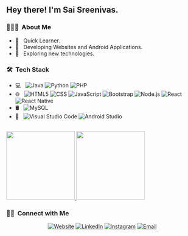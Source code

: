 <!-- ### Hi there 👋 -->

<!--
**Saisreenivas/Saisreenivas** is a ✨ _special_ ✨ repository because its `README.md` (this file) appears on your GitHub profile.

Here are some ideas to get you started:

-  I’m currently working on ...
- 🌱 I’m currently learning ...
- 👯 I’m looking to collaborate on ...
- 🤔 I’m looking for help with ...
- 💬 Ask me about ...
- 📫 How to reach me: ...
- 😄 Pronouns: ...
- ⚡ Fun fact: ...
-->
<h2> Hey there! I'm Sai Sreenivas.</h2>

<h3> 👨🏻‍💻 &nbsp;About Me </h3>

- 🌱 &nbsp; Quick Learner.
- 🔭 &nbsp; Developing Websites and Android Applications.
- 🤔 &nbsp; Exploring new technologies.

<h3> 🛠 &nbsp;Tech Stack</h3>

- 💻 &nbsp;
  ![Java](https://img.shields.io/badge/-Java-333333?style=flat&logo=Java&logoColor=007396)
  ![Python](https://img.shields.io/badge/-Python-333333?style=flat&logo=python)
  ![PHP](https://img.shields.io/badge/-PHP-333333?style=flat&logo=php)
- 🌐 &nbsp;
  ![HTML5](https://img.shields.io/badge/-HTML5-333333?style=flat&logo=HTML5)
  ![CSS](https://img.shields.io/badge/-CSS-333333?style=flat&logo=CSS3&logoColor=1572B6)
  ![JavaScript](https://img.shields.io/badge/-JavaScript-333333?style=flat&logo=javascript)
  ![Bootstrap](https://img.shields.io/badge/-Bootstrap-333333?style=flat&logo=bootstrap&logoColor=563D7C)
  ![Node.js](https://img.shields.io/badge/-Node.js-333333?style=flat&logo=node.js)
  ![React](https://img.shields.io/badge/-React-333333?style=flat&logo=react)
  ![React Native](https://img.shields.io/badge/-React_Native-333333?style=flat&logo=react)
- 🛢 &nbsp;
  ![MySQL](https://img.shields.io/badge/-MySQL-333333?style=flat&logo=mysql)
- 🔧 &nbsp;
  ![Visual Studio Code](https://img.shields.io/badge/-Visual%20Studio%20Code-333333?style=flat&logo=visual-studio-code&logoColor=007ACC)
  ![Android Studio](https://img.shields.io/badge/-Android%20Studio-333333?style=flat&logo=android-studio)

<br/>

<a href="https://github.com/Saisreenivas">
  <img height="180em" src="https://github-readme-stats.vercel.app/api?username=Saisreenivas&theme=buefy&show_icons=true" />
  <img height="180em" src="https://github-readme-stats.vercel.app/api/top-langs/?username=Saisreenivas&theme=buefy&layout=compact" />
</a>

<br/>

<h3> 🤝🏻 &nbsp;Connect with Me </h3>

<p align="center">
<a href="https://github.com/Saisreenivas/"><img alt="Website" src="https://img.shields.io/badge/github-Saisreenivas-blue?style=flat-square&logo=google-chrome"></a>
<a href="https://www.linkedin.com/in/sai-sreenivas-addepalli/"><img alt="LinkedIn" src="https://img.shields.io/badge/LinkedIn-Sai%20Sreenivas%20Addepalli-blue?style=flat-square&logo=linkedin"></a>
<a href="https://www.instagram.com/_sreenivas/"><img alt="Instagram" src="https://img.shields.io/badge/Instagram-__sreenivas-blue?style=flat-square&logo=instagram"></a>
<a href="mailto:saisreenivas222@gmail.com"><img alt="Email" src="https://img.shields.io/badge/Email-saisreenivas222@gmail.com-blue?style=flat-square&logo=gmail"></a>
</p>
